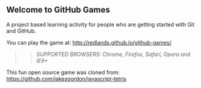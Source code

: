 ## Welcome to GitHub Games

A project based learning activity for people who are getting started with Git and GitHub.

You can play the game at: http://redlands.github.io/github-games/

>> _*SUPPORTED BROWSERS*: Chrome, Firefox, Safari, Opera and IE9+_

This fun open source game was cloned from: https://github.com/jakesgordon/javascript-tetris
